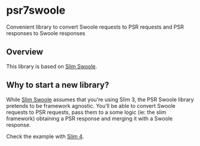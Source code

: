 # psr7swoole
Convenient library to convert Swoole requests to PSR requests and PSR responses to Swoole responses

## Overview

This library is based on [Slim Swoole](https://github.com/pachico/slim-swoole). 

## Why to start a new library?

While [Slim Swoole](https://github.com/pachico/slim-swoole) assumes that you're using Slim 3, the PSR Swoole library pretends to be framework agnostic. You'll be able to convert Swoole requests to PSR requests, pass them to a some logic (ie: the slim framework) obtaining a PSR response and merging it with a Swoole response.

Check the example with [Slim 4](https://github.com/slimphp/Slim).
